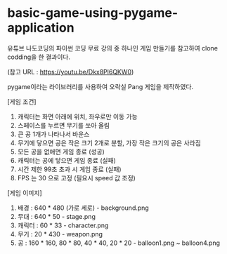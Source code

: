 # basic-game-using-pygame-application

유튜브 나도코딩의 파이썬 코딩 무료 강의 중 하나인 게임 만들기를 참고하여 clone codding을 한 결과이다.

(참고 URL : https://youtu.be/Dkx8Pl6QKW0)

pygame이라는 라이브러리를 사용하여 오락실 Pang 게임을 제작하였다.



[게임 조건]
1. 캐릭터는 화면 아래에 위치, 좌우로만 이동 가능
2. 스페이스를 누르면 무기를 쏘아 올림
3. 큰 공 1개가 나타나서 바운스
4. 무기에 닿으면 공은 작은 크기 2개로 분할, 가장 작은 크기의 공은 사라짐
5. 모든 공을 없애면 게임 종료 (성공)
6. 캐릭터는 공에 닿으면 게임 종료 (실패)
7. 시간 제한 99초 초과 시 게임 종료 (실패)
8. FPS 는 30 으로 고정 (필요시 speed 값 조정)



[게임 이미지]
1. 배경 : 640 * 480 (가로 세로) - background.png
2. 무대 : 640 * 50 - stage.png
3. 캐릭터 : 60 * 33 - character.png
4. 무기 : 20 * 430 - weapon.png
5. 공 : 160 * 160, 80 * 80, 40 * 40, 20 * 20 - balloon1.png ~ balloon4.png